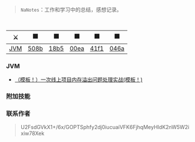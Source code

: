 
<div align="center">  
</div><br>


> `NaNotes`：工作和学习中的总结，感想记录。

<br/>


|⚔️ | ⬛ | ⬛ | ⬛ | ⬛  | ⬛
| :--------: | :---------: | :---------: | :---------: | :---------: | :---------:| 
| [JVM](#JVM)| [508b](#常用集合) |[18b5](#jvm) | [00ea](#分布式相关) |[41f1](#常用框架第三方组件)|[046a](#数据结构与算法)| [附加技能](#附加技能)|

### JVM
- [（模板！）一次线上项目内存溢出问题处理实战(模板！)](https://github.com/Season02/NaNotes/blob/master/MD/java-senior/oom.md)

### 附加技能


### 联系作者

> U2FsdGVkX1+/6x/GOPTSphfy2dj0iucuaiVFK6FjhqMeyHIdK2nW5W2ixiw78Xek

